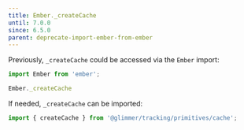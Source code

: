 ```yaml
---
title: Ember._createCache
until: 7.0.0
since: 6.5.0
parent: deprecate-import-ember-from-ember
---
```



Previously, `_createCache` could be accessed via the `Ember` import:
```js
import Ember from 'ember';

Ember._createCache
```

If needed, `_createCache` can be imported:
```js
import { createCache } from '@glimmer/tracking/primitives/cache';
```
